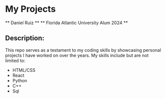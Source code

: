 # My Projects
** Daniel Ruiz **
** Florida Atlantic University Alum 2024 **

## Description:
This repo serves as a testament to my coding skills by showcasing personal projects I have worked on over the years.
My skills include but are not limited to:
- HTML/CSS
- React
- Python
- C++
- Sql
